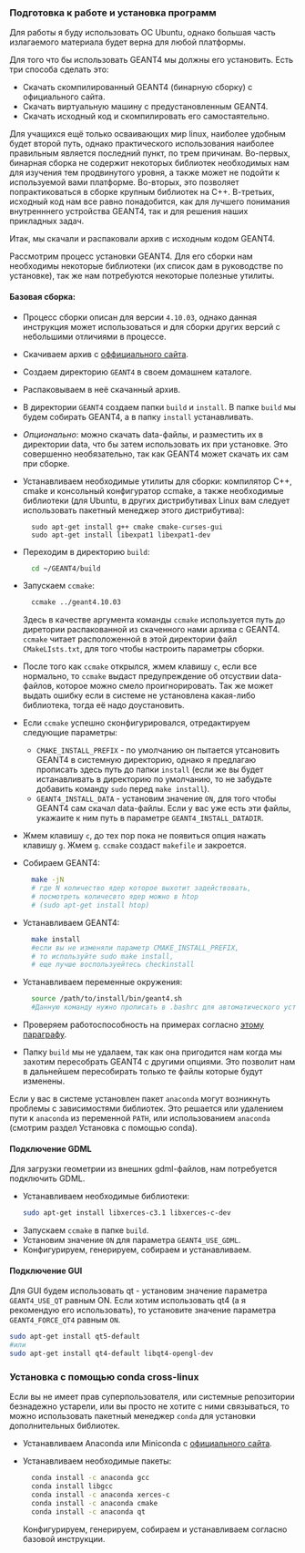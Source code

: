 ### Подготовка к работе и установка программ

Для работы я буду использовать ОС Ubuntu, однако большая часть излагаемого материала будет верна для любой платформы.

Для того что бы использовать GEANT4 мы должны его установить. Есть три способа сделать это:

* Скачать скомпилированный GEANT4 \(бинарную сборку\) с  официального сайта.
* Скачать виртуальную машину с предустановленным GEANT4.
* Скачать исходный код и скомпилировать его самостаятельно.

Для учащихся ещё только осваивающих мир linux, наиболее удобным будет второй путь, однако практического использования наиболее правильным является последний пункт, по трем причинам. Во-первых, бинарная сборка не содержит некоторых библиотек необходимых нам для изучения тем продвинутого уровня, а также может не подойти к используемой вами платформе. Во-вторых, это позволяет попрактиковаться в сборке крупным библиотек на C++. В-третьих, исходный код нам все равно понадобится, как для лучшего понимания внутренннего устройства GEANT4, так и для решения наших прикладных задач.

Итак, мы скачали и распаковали архив с исходным кодом GEANT4.

Рассмотрим процесс установки GEANT4. Для его сборки нам необходимы некоторые библиотеки \(их список дам в руководстве по установке\), так же нам потребуются некоторые полезные утилиты.

#### Базовая сборка:

* Процесс сборки описан для версии `4.10.03`, однако данная инструкция может использоваться и для сборки других версий с небольшими отличиями в процессе.
* Скачиваем архив с [оффициального сайта](http://geant4.web.cern.ch/geant4/support/download.shtml).
* Создаем директорию `GEANT4` в своем домашнем каталоге.
* Распаковываем в неё скачанный архив.
* В директории `GEANT4` создаем папки `build` и `install`. В папке `build` мы будем собирать GEANT4, а в папку `install` устанавливать.
* _Опционально_: можно скачать data-файлы, и разместить их в директории data, что бы затем использовать их при установке. Это совершенно необязательно, так как GEANT4 может скачать их сам при сборке.
* Устанавливаем необходимые утилиты для сборки: компилятор С++, cmake и консольный конфигуратор ccmake, а также необходимые библиотеки \(для Ubuntu, в других дистрибутивах Linux вам следует использовать пакетный менеджер этого дистрибутива\):
  ```
    sudo apt-get install g++ cmake cmake-curses-gui
    sudo apt-get install libexpat1 libexpat1-dev
  ```
* Переходим в директорию `build`:
  ```bash
    cd ~/GEANT4/build
  ```
* Запускаем `ccmake`:
  ```bash
    ccmake ../geant4.10.03
  ```

  Здесь в качестве аргумента команды `ccmake` используется путь до диретории распакованной из скаченного нами архива с GEANT4. `ccmake` читает расположенной в этой директории файл `CMakeLIsts.txt`, для того чтобы настроить параметры сборки.
* После того как `ccmake` открылся, жмем клавишу `c`, если все нормально, то `ccmake` выдаст предупреждение об отсуствии data-файлов, которое можно смело проигнорировать. Так же может выдать ошибку если в системе не установлена какая-либо библиотека, тогда её надо доустановить.
* Если `ccmake` успешно сконфигурировался, отредактируем следующие параметры:
  * `CMAKE_INSTALL_PREFIX` - по умолчанию он пытается утсановить GEANT4 в системную директорию, однако я предлагаю прописать здесь путь до папки `install` \(если же вы будет истанавливать в директорию по умолчанию, то не забудьте добавить команду `sudo` перед `make install`\).
  * `GEANT4_INSTALL_DATA` - установим значение `ON`, для того чтобы GEANT4 сам скачал data-файлы. Если у вас уже есть эти файлы, укажаите к ним путь в параметре `GEANT4_INSTALL_DATADIR`.
* Жмем клавишу `c`, до тех пор пока не появиться опция нажать клавишу `g`. Жмем `g`. `ccmake` создаст `makefile` и закроется.
* Собираем GEANT4:
  ```bash
    make -jN
    # где N количество ядер которое выхотит задействовать,
    # посмотреть количесвто ядер можно в htop 
    # (sudo apt-get install htop)
  ```
* Устанавливаем GEANT4:
  ```bash
    make install
    #если вы не изменяли параметр CMAKE_INSTALL_PREFIX, 
    # то используйте sudo make install, 
    # еще лучше воспользуейтесь checkinstall
  ```
* Устанавливаем переменные окружения:
  ```bash
    source /path/to/install/bin/geant4.sh
    #Данную команду нужно прописать в .bashrc для автоматического установление переменных среды.
  ```
* Проверяем работоспособность на примерах согласно [этому параграфу](example_run.md).
* Папку `build` мы не удалаем, так как она пригодится нам когда мы захотим пересобрать GEANT4 с другими опциями. Это позволит нам в дальнейшем пересобирать только те файлы которые будут изменены.

Если у вас в системе установлен пакет `anaconda` могут возникнуть проблемы с зависимостями библиотек. Это решается или удалением пути к `anaconda` из переменной `PATH`, или использованием `anaconda` \(смотрим раздел Установка с помощью conda\).

#### Подключение GDML

Для загрузки геометрии из внешних gdml-файлов, нам потребуется подключить GDML.

* Устанавливаем необходимые библиотеки:
  ```bash
  sudo apt-get install libxerces-c3.1 libxerces-c-dev
  ```
* Запускаем `ccmake` в папке `build`.
* Установим значение `ON` для параметра `GEANT4_USE_GDML`.
* Конфигурируем, генерируем, собираем и устанавливаем.

#### Подключение GUI

Для GUI будем использовать qt - установим значение параметра `GEANT4_USE_QT` равным ON. Если хотим использовать qt4 \(а я рекомендую его использовать\), то установите значение параметра  `GEANT4_FORCE_QT4` равным  `ON`.

```bash
sudo apt-get install qt5-default
#или
sudo apt-get install qt4-default libqt4-opengl-dev
```

### Установка с помощью conda cross-linux

Если вы не имеет прав суперпользователя, или системные репозитории безнадежно устарели, или вы просто не хотите с ними связываться, то можно использовать пакетный менеджер `conda` для установки дополнительных библиотек.

* Устанавливаем Anaconda или Miniconda c [официального сайта](https://www.anaconda.com/download/#linux).
* Устанавливаем необходимые пакеты:
  ```bash
    conda install -c anaconda gcc
    conda install libgcc
    conda install -c anaconda xerces-c
    conda install -c anaconda cmake
    conda install -c anaconda qt
  ```

  Конфигурируем, генерируем, собираем и устанавливаем согласно базовой инструкции.



